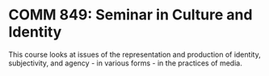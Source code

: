 # COMM 849: Seminar in Culture and Identity

This course looks at issues of the representation and production of identity, subjectivity, and agency - in various forms - in the practices of media.